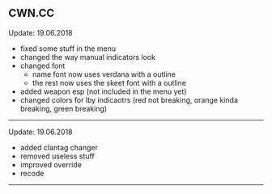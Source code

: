 CWN.CC
-----------------
Update: 19.06.2018
- fixed some stuff in the menu
- changed the way manual indicators look
- changed font 
    - name font now uses verdana with a outline
    - the rest now uses the skeet font with a outline
- added weapon esp (not included in the menu yet)
- changed colors for lby indicaotrs (red not breaking, orange kinda breaking, green breaking)
------------------
Update: 19.06.2018
- added clantag changer
- removed useless stuff
- improved override
- recode
------------------
